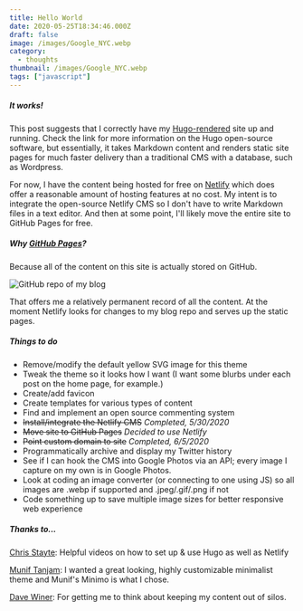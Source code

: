```yaml
---
title: Hello World
date: 2020-05-25T18:34:46.000Z
draft: false
image: /images/Google_NYC.webp
category:
  - thoughts
thumbnail: /images/Google_NYC.webp
tags: ["javascript"]
---
```

##### It works! #####
This post suggests that I correctly have my [Hugo-rendered](https://gohugo.io) site up and running. Check the link for more information on the Hugo open-source software, but essentially, it takes Markdown content and renders static site pages for much faster delivery than a traditional CMS with a database, such as Wordpress.

For now, I have the content being hosted for free on [Netlify](https://www.netlify.com) which does offer a reasonable amount of hosting features at no cost. My intent is to integrate the open-source Netlify CMS so I don't have to write Markdown files in a text editor. And then at some point, I'll likely move the entire site to GitHub Pages for free. 

##### Why [GitHub Pages](https://pages.github.com/)? ##### 
Because all of the content on this site is actually stored on GitHub. 

![GitHub repo of my blog](/images/GitHub-repo-for-my-blog.png)

That offers me a relatively permanent record of all the content. At the moment Netlify looks for changes to my blog repo and serves up the static pages.

##### Things to do #####

* Remove/modify the default yellow SVG image for this theme
* Tweak the theme so it looks how I want (I want some blurbs under each post on the home page, for example.)
* Create/add favicon
* Create templates for various types of content
* Find and implement an open source commenting system
* ~~Install/integrate the Netlify CMS~~ *Completed, 5/30/2020*
* ~~Move site to GitHub Pages~~ *Decided to use Netlify*
* ~~Point custom domain to site~~ *Completed, 6/5/2020*
* Programmatically archive and display my Twitter history
* See if I can hook the CMS into Google Photos via an API; every image I capture on my own is in Google Photos.
* Look at coding an image converter (or connecting to one using JS) so all images are .webp if supported and .jpeg/.gif/.png if not
* Code something up to save multiple image sizes for better responsive web experience

##### Thanks to... #####
[Chris Stayte](https://blog.chrisstayte.com): Helpful videos on how to set up & use Hugo as well as Netlify

[Munif Tanjam](https://minimo.netlify.app/): I wanted a great looking, highly customizable minimalist theme and Munif's Minimo is what I chose.

[Dave Winer](http://scripting.com): For getting me to think about keeping my content out of silos.
